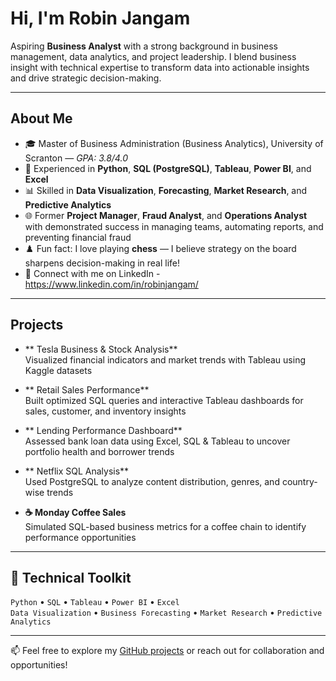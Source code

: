 #  Hi, I'm Robin Jangam

 Aspiring **Business Analyst** with a strong background in business management, data analytics, and project leadership. I blend business insight with technical expertise to transform data into actionable insights and drive strategic decision-making.

---

##  About Me

- 🎓 Master of Business Administration (Business Analytics), University of Scranton — *GPA: 3.8/4.0*
- 🧠 Experienced in **Python**, **SQL (PostgreSQL)**, **Tableau**, **Power BI**, and **Excel**
- 📊 Skilled in **Data Visualization**, **Forecasting**, **Market Research**, and **Predictive Analytics**
- 🌐 Former **Project Manager**, **Fraud Analyst**, and **Operations Analyst** with demonstrated success in managing teams, automating reports, and preventing financial fraud
- ♟️ Fun fact: I love playing **chess** — I believe strategy on the board sharpens decision-making in real life!
- 🔗 Connect with me on LinkedIn - https://www.linkedin.com/in/robinjangam/

---

##  Projects

- ** Tesla Business & Stock Analysis**  
  Visualized financial indicators and market trends with Tableau using Kaggle datasets  

- ** Retail Sales Performance**  
  Built optimized SQL queries and interactive Tableau dashboards for sales, customer, and inventory insights  

- ** Lending Performance Dashboard**  
  Assessed bank loan data using Excel, SQL & Tableau to uncover portfolio health and borrower trends  

- ** Netflix SQL Analysis**  
  Used PostgreSQL to analyze content distribution, genres, and country-wise trends  

- **☕ Monday Coffee Sales**  
  Simulated SQL-based business metrics for a coffee chain to identify performance opportunities

---

## 🔧 Technical Toolkit

`Python` • `SQL` • `Tableau` • `Power BI` • `Excel`  
`Data Visualization` • `Business Forecasting` • `Market Research` • `Predictive Analytics`

---

📫 Feel free to explore my [GitHub projects](https://github.com/RobinJangam) or reach out for collaboration and opportunities!

<!---
RobinJangam/RobinJangam is a ✨ special ✨ repository because its `README.md` appears on your GitHub profile.
You can click the Preview link to take a look at your changes.
--->
